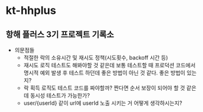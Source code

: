 # kt-hhplus
## 항해 플러스 3기 프로젝트 기록소

+ 의문점들
  + 적절한 락의 소유시간 및 재시도 정책(시도횟수, backoff 시간 등)
  + 재시도 로직 테스트도 해봐야할 것 같은데 보통 테스트할 때 프로덕션 코드에서 명시적 예외 발생 후 테스트 하던데 좋은 방법이 아닌 것 같다. 좋은 방법이 있는지?
  + 락 획득 로직도 테스트 코드를 짜야할까? 짠다면 순서 보장이 되어야 할 것 같은데 동시성 테스트가 가능한가?
  + user/{userId} 같이 url에 userId 노출 시키는 거 어떻게 생각하시는지?
